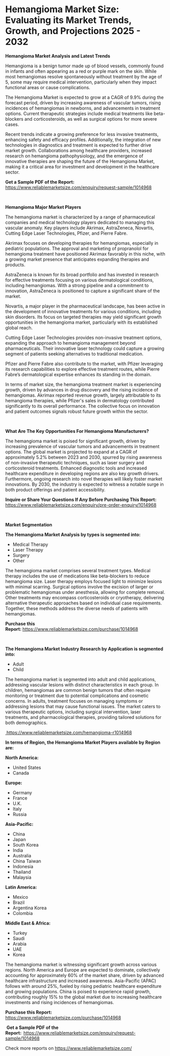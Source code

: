 <p><h1>Hemangioma Market Size: Evaluating its Market Trends, Growth, and Projections 2025 - 2032</h1></p><p><strong>Hemangioma Market Analysis and Latest Trends</strong></p>
<p><p>Hemangioma is a benign tumor made up of blood vessels, commonly found in infants and often appearing as a red or purple mark on the skin. While most hemangiomas resolve spontaneously without treatment by the age of 5, some may require medical intervention, particularly when they impact functional areas or cause complications. </p><p>The Hemangioma Market is expected to grow at a CAGR of 9.9% during the forecast period, driven by increasing awareness of vascular tumors, rising incidences of hemangiomas in newborns, and advancements in treatment options. Current therapeutic strategies include medical treatments like beta-blockers and corticosteroids, as well as surgical options for more severe cases. </p><p>Recent trends indicate a growing preference for less invasive treatments, enhancing safety and efficacy profiles. Additionally, the integration of new technologies in diagnostics and treatment is expected to further drive market growth. Collaborations among healthcare providers, increased research on hemangioma pathophysiology, and the emergence of innovative therapies are shaping the future of the Hemangioma Market, making it a critical area for investment and development in the healthcare sector.</p></p>
<p><strong>Get a Sample PDF of the Report:&nbsp;</strong> <a href="https://www.reliablemarketsize.com/enquiry/request-sample/1014968?utm_campaign=3112&utm_medium=2&utm_source=Github&utm_content=ia&utm_term=06032025&utm_id=hemangioma">https://www.reliablemarketsize.com/enquiry/request-sample/1014968</a></p>
<p>&nbsp;</p>
<p><strong>Hemangioma Major Market Players</strong></p>
<p><p>The hemangioma market is characterized by a range of pharmaceutical companies and medical technology players dedicated to managing this vascular anomaly. Key players include Akrimax, AstraZeneca, Novartis, Cutting Edge Laser Technologies, Pfizer, and Pierre Fabre.</p><p>Akrimax focuses on developing therapies for hemangiomas, especially in pediatric populations. The approval and marketing of propranolol for hemangioma treatment have positioned Akrimax favorably in this niche, with a growing market presence that anticipates expanding therapies and products.</p><p>AstraZeneca is known for its broad portfolio and has invested in research for effective treatments focusing on various dermatological conditions, including hemangiomas. With a strong pipeline and a commitment to innovation, AstraZeneca is positioned to capture a significant share of the market.</p><p>Novartis, a major player in the pharmaceutical landscape, has been active in the development of innovative treatments for various conditions, including skin disorders. Its focus on targeted therapies may yield significant growth opportunities in the hemangioma market, particularly with its established global reach.</p><p>Cutting Edge Laser Technologies provides non-invasive treatment options, expanding the approach to hemangioma management beyond pharmaceuticals. Their innovative laser technology could capture a growing segment of patients seeking alternatives to traditional medication.</p><p>Pfizer and Pierre Fabre also contribute to the market, with Pfizer leveraging its research capabilities to explore effective treatment routes, while Pierre Fabre’s dermatological expertise enhances its standing in the domain.</p><p>In terms of market size, the hemangioma treatment market is experiencing growth, driven by advances in drug discovery and the rising incidence of hemangiomas. Akrimax reported revenue growth, largely attributable to its hemangioma therapies, while Pfizer's sales in dermatology contributed significantly to its overall performance. The collective focus on innovation and patient outcomes signals robust future growth within the sector.</p></p>
<p>&nbsp;</p>
<p><strong>What Are The Key Opportunities For Hemangioma Manufacturers?</strong></p>
<p><p>The hemangioma market is poised for significant growth, driven by increasing prevalence of vascular tumors and advancements in treatment options. The global market is projected to expand at a CAGR of approximately 5.2% between 2023 and 2030, spurred by rising awareness of non-invasive therapeutic techniques, such as laser surgery and corticosteroid treatments. Enhanced diagnostic tools and increased healthcare expenditure in developing regions are also key growth drivers. Furthermore, ongoing research into novel therapies will likely foster market innovations. By 2030, the industry is expected to witness a notable surge in both product offerings and patient accessibility.</p></p>
<p><strong>Inquire or Share Your Questions If Any Before Purchasing This Report:</strong> <a href="https://www.reliablemarketsize.com/enquiry/pre-order-enquiry/1014968?utm_campaign=3112&utm_medium=2&utm_source=Github&utm_content=ia&utm_term=06032025&utm_id=hemangioma">https://www.reliablemarketsize.com/enquiry/pre-order-enquiry/1014968</a></p>
<p>&nbsp;</p>
<p><strong>Market Segmentation</strong></p>
<p><strong>The Hemangioma Market Analysis by types is segmented into:</strong></p>
<p><ul><li>Medical Therapy</li><li>Laser Therapy</li><li>Surgery</li><li>Other</li></ul></p>
<p><p>The hemangioma market comprises several treatment types. Medical therapy includes the use of medications like beta-blockers to reduce hemangioma size. Laser therapy employs focused light to minimize lesions with minimal scarring. Surgical options involve the excision of larger or problematic hemangiomas under anesthesia, allowing for complete removal. Other treatments may encompass corticosteroids or cryotherapy, delivering alternative therapeutic approaches based on individual case requirements. Together, these methods address the diverse needs of patients with hemangiomas.</p></p>
<p><strong>Purchase this Report:&nbsp;</strong><a href="https://www.reliablemarketsize.com/purchase/1014968?utm_campaign=3112&utm_medium=2&utm_source=Github&utm_content=ia&utm_term=06032025&utm_id=hemangioma">https://www.reliablemarketsize.com/purchase/1014968</a></p>
<p>&nbsp;</p>
<p><strong>The Hemangioma Market Industry Research by Application is segmented into:</strong></p>
<p><ul><li>Adult</li><li>Child</li></ul></p>
<p><p>The hemangioma market is segmented into adult and child applications, addressing vascular lesions with distinct characteristics in each group. In children, hemangiomas are common benign tumors that often require monitoring or treatment due to potential complications and cosmetic concerns. In adults, treatment focuses on managing symptoms or addressing lesions that may cause functional issues. The market caters to various therapeutic options, including surgical intervention, laser treatments, and pharmacological therapies, providing tailored solutions for both demographics.</p></p>
<p><a href="https://www.reliablemarketsize.com/hemangioma-r1014968?utm_campaign=3112&utm_medium=2&utm_source=Github&utm_content=ia&utm_term=06032025&utm_id=hemangioma">&nbsp;https://www.reliablemarketsize.com/hemangioma-r1014968</a></p>
<p><strong>In terms of Region, the Hemangioma Market Players available by Region are:</strong></p>
<p>
    <p> <strong> North America: </strong>
        <ul>
            <li>United States</li>
            <li>Canada</li>
        </ul>
        </p> 
    <p> <strong> Europe: </strong>
        <ul>
            <li>Germany</li>
            <li>France</li>
            <li>U.K.</li>
            <li>Italy</li>
            <li>Russia</li>
        </ul>
        </p> 
    <p> <strong> Asia-Pacific: </strong>
        <ul>
            <li>China</li>
            <li>Japan</li>
            <li>South Korea</li>
            <li>India</li>
            <li>Australia</li>
            <li>China Taiwan</li>
            <li>Indonesia</li>
            <li>Thailand</li>
            <li>Malaysia</li>
        </ul>
        </p> 
    <p> <strong> Latin America: </strong>
        <ul>
            <li>Mexico</li>
            <li>Brazil</li>
            <li>Argentina Korea</li>
            <li>Colombia</li>
        </ul>
        </p> 
    <p> <strong> Middle East & Africa: </strong>
        <ul>
            <li>Turkey</li>
            <li>Saudi</li>
            <li>Arabia</li>
            <li>UAE</li>
            <li>Korea</li>
        </ul>
    </p>
    </p>
<p><p>The hemangioma market is witnessing significant growth across various regions. North America and Europe are expected to dominate, collectively accounting for approximately 60% of the market share, driven by advanced healthcare infrastructure and increased awareness. Asia-Pacific (APAC) follows with around 25%, fueled by rising pediatric healthcare expenditure and growing populations. China is poised to experience rapid growth, contributing roughly 15% to the global market due to increasing healthcare investments and rising incidences of hemangiomas.</p></p>
<p><strong>Purchase this Report: </strong><a href="https://www.reliablemarketsize.com/purchase/1014968?utm_campaign=3112&utm_medium=2&utm_source=Github&utm_content=ia&utm_term=06032025&utm_id=hemangioma">https://www.reliablemarketsize.com/purchase/1014968</a></p>
<p>&nbsp;<strong>Get a Sample PDF of the Report:&nbsp;&nbsp;</strong><a href="https://www.reliablemarketsize.com/enquiry/request-sample/1014968?utm_campaign=3112&utm_medium=2&utm_source=Github&utm_content=ia&utm_term=06032025&utm_id=hemangioma">https://www.reliablemarketsize.com/enquiry/request-sample/1014968</a></p>
<p><strong></strong></p>
<p>Check more reports on <a href="https://www.reliablemarketsize.com/?utm_campaign=3112&utm_medium=2&utm_source=Github&utm_content=ia&utm_term=06032025&utm_id=hemangioma">https://www.reliablemarketsize.com/</a></p>